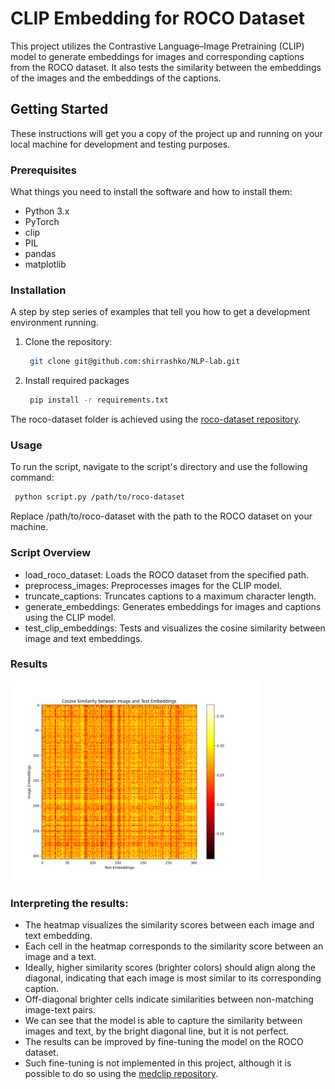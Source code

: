 # CLIP Embedding for ROCO Dataset

This project utilizes the Contrastive Language–Image Pretraining (CLIP) model to generate embeddings for images and corresponding captions from the ROCO dataset. 
It also tests the similarity between the embeddings of the images and the embeddings of the captions.

## Getting Started

These instructions will get you a copy of the project up and running on your local machine for development and testing purposes.

### Prerequisites

What things you need to install the software and how to install them:
- Python 3.x
- PyTorch
- clip
- PIL
- pandas
- matplotlib

### Installation

A step by step series of examples that tell you how to get a development environment running.


1. Clone the repository:
   ```bash
    git clone git@github.com:shirrashko/NLP-lab.git
    ```
   
2. Install required packages
   ```bash
    pip install -r requirements.txt
   ```
The roco-dataset folder is achieved using the [roco-dataset repository](https://github.com/razorx89/roco-dataset).

### Usage
To run the script, navigate to the script's directory and use the following command:
   ```bash
    python script.py /path/to/roco-dataset
   ```

Replace /path/to/roco-dataset with the path to the ROCO dataset on your machine.

### Script Overview
- load_roco_dataset: Loads the ROCO dataset from the specified path.
- preprocess_images: Preprocesses images for the CLIP model.
- truncate_captions: Truncates captions to a maximum character length.
- generate_embeddings: Generates embeddings for images and captions using the CLIP model.
- test_clip_embeddings: Tests and visualizes the cosine similarity between image and text embeddings.

### Results
<img src="https://github.com/shirrashko/NLP-lab/blob/main/CLIP%20Embedding%20for%20ROCO%20Dataset/similarity%20graph.png?raw=true" alt="image" width="400">


### Interpreting the results:
- The heatmap visualizes the similarity scores between each image and text embedding.
- Each cell in the heatmap corresponds to the similarity score between an image and a text.
- Ideally, higher similarity scores (brighter colors) should align along the diagonal, indicating that each image is most similar to its corresponding caption.
- Off-diagonal brighter cells indicate similarities between non-matching image-text pairs.
- We can see that the model is able to capture the similarity between images and text, by the bright diagonal line, but it is not perfect.
- The results can be improved by fine-tuning the model on the ROCO dataset.
- Such fine-tuning is not implemented in this project, although it is possible to do so using the [medclip repository](https://github.com/Kaushalya/medclip?tab=readme-ov-files).
